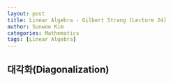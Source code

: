```yaml
---
layout: post
title: Linear Algebra - Gilbert Strang (Lecture 24)
author: Sunwoo Kim
categories: Mathematics
tags: [Linear Algebra]
---
```


## 대각화(Diagonalization)
